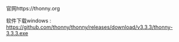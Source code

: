 官网https://thonny.org

软件下载windows : https://github.com/thonny/thonny/releases/download/v3.3.3/thonny-3.3.3.exe
